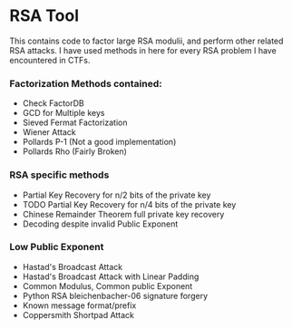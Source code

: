 RSA Tool
=======
This contains code to factor large RSA modulii, and perform other related RSA attacks.
I have used methods in here for every RSA problem I have encountered in CTFs.

### Factorization Methods contained:

* Check FactorDB
* GCD for Multiple keys
* Sieved Fermat Factorization
* Wiener Attack
* Pollards P-1 (Not a good implementation)
* Pollards Rho (Fairly Broken)


### RSA specific methods
* Partial Key Recovery for n/2 bits of the private key
* TODO Partial Key Recovery for n/4 bits of the private key
* Chinese Remainder Theorem full private key recovery
* Decoding despite invalid Public Exponent

### Low Public Exponent
* Hastad's Broadcast Attack
* Hastad's Broadcast Attack with Linear Padding
* Common Modulus, Common public Exponent
* Python RSA bleichenbacher-06 signature forgery
* Known message format/prefix
* Coppersmith Shortpad Attack
